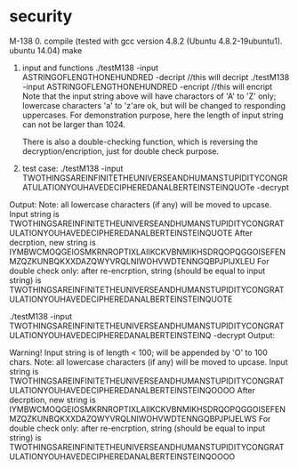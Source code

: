 # security
M-138
0. compile (tested with gcc version 4.8.2 (Ubuntu 4.8.2-19ubuntu1). ubuntu 14.04)
make


1. input and functions
	./testM138 -input ASTRINGOFLENGTHONEHUNDRED -decript	//this will decript	
	./testM138 -input ASTRINGOFLENGTHONEHUNDRED -encript	//this will encript	
	Note that the input string above will have charactors of 'A' to 'Z' only; lowercase characters 'a' to 'z'are ok, but will be changed to responding uppercases. 
	For demonstration purpose, here the length of input string can not be larger than 1024.

	There is also a double-checking function, which is reversing the decryption/encription, just for double check purpose.

2. test case:
./testM138 -input TWOTHINGSAREINFINITETHEUNIVERSEANDHUMANSTUPIDITYCONGRATULATIONYOUHAVEDECIPHEREDANALBERTEINSTEINQUOTe  -decrypt

Output:
Note: all lowercase characters (if any) will be moved to upcase. 
Input string is 
		TWOTHINGSAREINFINITETHEUNIVERSEANDHUMANSTUPIDITYCONGRATULATIONYOUHAVEDECIPHEREDANALBERTEINSTEINQUOTE 
After decrption, new string is 
		IYMBWCMOQGEIOSMKRNROPTIXLAIIKCKVBNMIKHSDRQOPQGGOISEFENMZQZKUNBQKXXDAZQWYVRQLNIWOHVWDTENNGQBPJPIJXLEU 
For double check only: after re-encrption, string (should be equal to input string) is 
		TWOTHINGSAREINFINITETHEUNIVERSEANDHUMANSTUPIDITYCONGRATULATIONYOUHAVEDECIPHEREDANALBERTEINSTEINQUOTE 


./testM138 -input TWOTHINGSAREINFINITETHEUNIVERSEANDHUMANSTUPIDITYCONGRATULATIONYOUHAVEDECIPHEREDANALBERTEINSTEINQ  -decrypt
Output:

Warning! Input string is of length < 100; will be appended by 'O' to 100 chars.
Note: all lowercase characters (if any) will be moved to upcase. 
Input string is 
		TWOTHINGSAREINFINITETHEUNIVERSEANDHUMANSTUPIDITYCONGRATULATIONYOUHAVEDECIPHEREDANALBERTEINSTEINQOOOO 
After decrption, new string is 
		IYMBWCMOQGEIOSMKRNROPTIXLAIIKCKVBNMIKHSDRQOPQGGOISEFENMZQZKUNBQKXXDAZQWYVRQLNIWOHVWDTENNGQBPJPIJELWS 
For double check only: after re-encrption, string (should be equal to input string) is 
		TWOTHINGSAREINFINITETHEUNIVERSEANDHUMANSTUPIDITYCONGRATULATIONYOUHAVEDECIPHEREDANALBERTEINSTEINQOOOO
